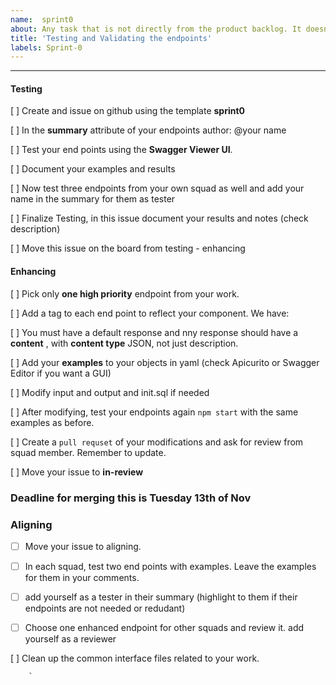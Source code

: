 ```yaml
---
name:  sprint0
about: Any task that is not directly from the product backlog. It doesn't have to be technical
title: 'Testing and Validating the endpoints'
labels: Sprint-0
---
```


---


#### Testing

[ ] Create and issue on github using the template **sprint0** 
   
[ ] In the **summary** attribute of your endpoints  author: @your name
    
[ ] Test your end points using the **Swagger Viewer UI**. 

[ ] Document your examples and results 
    
[ ] Now test three endpoints from your own squad as well and add your name in the summary for them as tester
    
[ ] Finalize Testing, in this issue document your results and notes (check description)

[ ] Move this issue on the board from testing - enhancing


#### Enhancing


[ ] Pick only **one high priority** endpoint from your work. 

[ ] Add a tag to each end point to reflect your component. We have:
   
[ ] You must have a default response and nny response should have a **content** , with **content type** JSON, not just description.

[ ] Add your **examples** to your objects in yaml (check Apicurito or Swagger Editor if you want a GUI)

[ ] Modify input and output and init.sql if needed

[ ] After modifying, test your endpoints again `npm start` with the same examples as before. 

[ ] Create a `pull requset` of your modifications and ask for review from squad member. Remember to update.

[ ] Move your issue to **in-review**

### Deadline for merging this is Tuesday 13th of Nov

### Aligning

- [ ] Move your issue to aligning. 

- [ ] In each squad, test two end points with examples. Leave the examples for them in your comments.

- [ ] add yourself as a tester in their summary (highlight to them if their endpoints are not needed or redudant)


- [ ] Choose one enhanced endpoint for other squads and review it. add yourself as a reviewer
  
[ ] Clean up the common interface files related to your work.


        `





